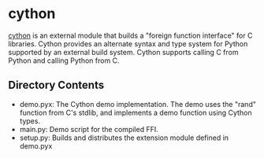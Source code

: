 # cython

[cython](https://cython.readthedocs.io/en/latest/index.html) is an external module that builds a "foreign function interface" for C libraries. Cython provides an alternate syntax and type system for Python supported by an external build system.
Cython supports calling C from Python and calling Python from C.

## Directory Contents

- demo.pyx: The Cython demo implementation. The demo uses the "rand" function from C's stdlib, and implements a demo function using Cython types.
- main.py: Demo script for the compiled FFI.
- setup.py: Builds and distributes the extension module defined in demo.pyx
